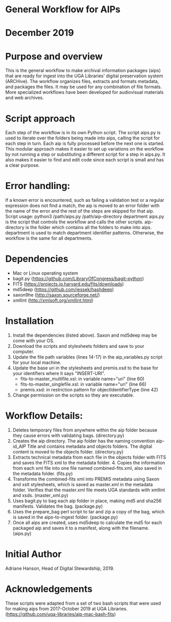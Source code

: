 # General Workflow for AIPs
# December 2019

# Purpose and overview
This is the general workflow to make archival information packages (aips) that are ready for ingest into the UGA Libraries' digital preservation system (ARCHive). The workflow organizes files, extracts and formats metadata, and packages the files. It may be used for any combination of file formats. More specialized workflows have been developed for audiovisual materials and web archives. 

# Script approach
Each step of the workflow is in its own Python script. The script aips.py is used to iterate over the folders being made into aips, calling the script for each step in turn. Each aip is fully processed before the next one is started. This modular approach makes it easier to set up variations on the workflow by not running a step or substituting a different script for a step in aips.py. It also makes it easier to find and edit code since each script is small and has a clear purpose.

# Error handling:
If a known error is encountered, such as failing a validation test or a regular expression does not find a match, the aip is moved to an error folder with the name of the error and the rest of the steps are skipped for that aip. 
Script usage: python3 /path/aips.py /path/aip-directory department
aips.py is the script that controls the workflow and calls the other scripts.
aip-directory is the folder which contains all the folders to make into aips.
department is used to match department identifier patterns. Otherwise, the workflow is the same for all departments.

# Dependencies
* Mac or Linux operating system
* bagit.py (https://github.com/LibraryOfCongress/bagit-python)
* FITS (https://projects.iq.harvard.edu/fits/downloads)
* md5deep (https://github.com/jessek/hashdeep)
* saxon9he (http://saxon.sourceforge.net/)
* xmllint (http://xmlsoft.org/xmllint.html)

# Installation
1. Install the dependencies (listed above). Saxon and md5deep may be come with your OS.
2. Download the scripts and stylesheets folders and save to your computer.
3. Update the file path variables (lines 14-17) in the aip_variables.py script for your local machine.
4. Update the base uri in the stylesheets and premis.xsd to the base for your identifiers where it says "INSERT-URI".
    * fits-to-master_multifile.xsl: in variable name="uri" (line 60)
    * fits-to-master_singlefile.xsl: in variable name="uri" (line 66)
    * premis.xsd: in restriction pattern for objectIdentifierType (line 42)
5. Change permission on the scripts so they are executable.

# Workflow Details:
1. Deletes temporary files from anywhere within the aip folder because they cause errors with validating bags. (directory.py)
2. Creates the aip directory. The aip folder has the naming convention aip-id_AIP Title and contains metadata and objects folders. The digital content is moved to the objects folder.  (directory.py)
3. Extracts technical metadata from each file in the objects folder with FITS and saves the FITS xml to the metadata folder. 4. Copies the information from each xml file into one file named combined-fits.xml, also saved in the metadata folder. (fits.py)
5. Transforms the combined-fits xml into PREMIS metadata using Saxon and xslt stylesheets, which is saved as master.xml in the metadata folder. Verifies that the master.xml file meets UGA standards with xmllint and xsds. (master_xml.py)
6. Uses bagit.py to bag each aip folder in place, making md5 and sha256 manifests. Validates the bag. (package.py)
7. Uses the prepare_bag perl script to tar and zip a copy of the bag, which is saved in the aips-to-ingest folder. (package.py)
8. Once all aips are created, uses md5deep to calculate the md5 for each packaged aip and saves it to a manifest, along with the filename. (aips.py)

# Initial Author
Adriane Hanson, Head of Digital Stewardship, 2019.

# Acknowledgements
These scripts were adapted from a set of two bash scripts that were used for making aips from 2017-October 2019 at UGA Libraries. (https://github.com/uga-libraries/aip-mac-bash-fits)

